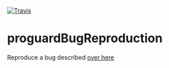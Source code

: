 [![Travis](https://img.shields.io/travis/aveuiller/proguardBugReproduction)](https://travis-ci.org/aveuiller/proguardBugReproduction)

# proguardBugReproduction


Reproduce a bug described [over here](https://stackoverflow.com/questions/46853209/verifyerror-on-logical-operations-using-proguard)
